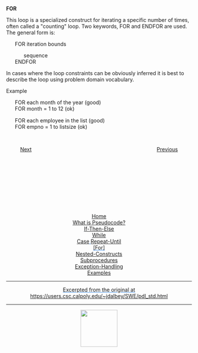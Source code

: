 **FOR**

This loop is a specialized construct for iterating a specific number of times, often called a "counting" loop.  Two keywords, FOR and ENDFOR are used. The general form is:

<ul style= "list-style: none;">
<li>FOR iteration bounds</li>
<ul style= "list-style: none;">
<li>sequence</li>
</ul>
<li>ENDFOR</li>
</ul>

In cases where the loop constraints can be obviously inferred it is best to describe the loop using problem domain vocabulary.

Example

<ul style= "list-style: none; margin-bottom:15px;">
<li>FOR each month of the year (good)</li>
<li>FOR month = 1 to 12 (ok)</li></ul>
<ul style= "list-style: none;">
<li>FOR each employee in the list (good)</li>
<li>FOR empno = 1 to listsize (ok)</li>
</ul>

<p>

<div style="text-align: center; display: flex; justify-content: center; margin-top: 30px">

[Next](case.md)                        
[Previous](nested.md)

</div>

<div style="text-align: center; text-decoration: underline; text-decoration-color: #3486E3; margin-top: 150px;" markdown="1">

[Home](home.md)   
[What is Pseudocode?](what-is.md)  
[If-Then-Else](if-then-else.md)  
[While](while.md)  
[Case](case.md)
[Repeat-Until](repeat-until.md)  
[For]   
[Nested-Constructs](nested.md)  
[Subprocedures](subprocedures.md)  
[Exception-Handling](exceptionhandle.md)  
[Examples](examples.md)  
<div>


---
Excerpted from the original at https://users.csc.calpoly.edu/~jdalbey/SWE/pdl_std.html

---

<a href="https://brickmmo.com">
<img src="https://brickmmo.com/images/brickmmo-logo-horizontal.jpg" width="100">
</a>

